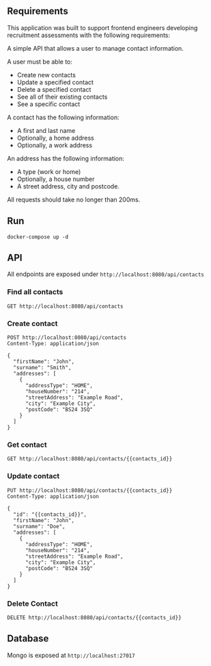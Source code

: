 ## Requirements

This application was built to support frontend engineers developing recruitment assessments with the following requirements:

A simple API that allows a user to manage contact information.

A user must be able to:
* Create new contacts
* Update a specified contact
* Delete a specified contact
* See all of their existing contacts
* See a specific contact

A contact has the following information:
* A first and last name
* Optionally, a home address
* Optionally, a work address

An address has the following information:
* A type (work or home)
* Optionally, a house number
* A street address, city and postcode.

All requests should take no longer than 200ms.

## Run

```
docker-compose up -d
```

## API

All endpoints are exposed under `http://localhost:8080/api/contacts`

### Find all contacts

```http request
GET http://localhost:8080/api/contacts
```

### Create contact

```http request
POST http://localhost:8080/api/contacts
Content-Type: application/json

{
  "firstName": "John",
  "surname": "Smith",
  "addresses": [
    {
      "addressType": "HOME",
      "houseNumber": "214",
      "streetAddress": "Example Road",
      "city": "Example City",
      "postCode": "BS24 3SQ"
    }
  ]
}
```

### Get contact

```http request
GET http://localhost:8080/api/contacts/{{contacts_id}}
```

### Update contact

```http request
PUT http://localhost:8080/api/contacts/{{contacts_id}}
Content-Type: application/json

{
  "id": "{{contacts_id}}",
  "firstName": "John",
  "surname": "Doe",
  "addresses": [
    {
      "addressType": "HOME",
      "houseNumber": "214",
      "streetAddress": "Example Road",
      "city": "Example City",
      "postCode": "BS24 3SQ"
    }
  ]
}
```

### Delete Contact

```http request
DELETE http://localhost:8080/api/contacts/{{contacts_id}}
```

## Database

Mongo is exposed at `http://localhost:27017`
